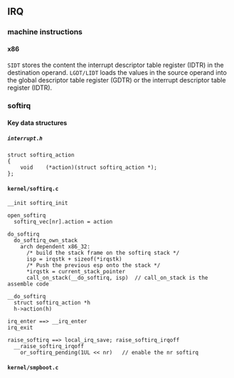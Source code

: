 ## IRQ

### machine instructions
#### x86
`SIDT` stores the content the interrupt descriptor table register (IDTR) in the destination operand.
`LGDT/LIDT` loads the values in the source operand into the global descriptor table register (GDTR) or the interrupt descriptor table register (IDTR).

### softirq

#### Key data structures
##### `interrupt.h`
```
struct softirq_action
{
	void	(*action)(struct softirq_action *);
};

```

#### `kernel/softirq.c`
```
__init softirq_init
```

```
open_softirq
  softirq_vec[nr].action = action
```

```
do_softirq
  do_softirq_own_stack
    arch dependent x86_32:
      /* build the stack frame on the softirq stack */
      isp = irqstk + sizeof(*irqstk)
      /* Push the previous esp onto the stack */
      *irqstk = current_stack_pointer
      call_on_stack(__do_softirq, isp)  // call_on_stack is the assemble code      
```

```
__do_softirq
  struct softirq_action *h
  h->action(h)
```

```
irq_enter ==> __irq_enter
irq_exit

```

```
raise_softirq ==> local_irq_save; raise_softirq_irqoff
  __raise_softirq_irqoff
    or_softirq_pending(1UL << nr)   // enable the nr softirq
```

#### `kernel/smpboot.c`
